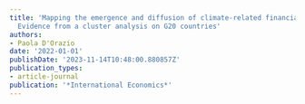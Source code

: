 ```yaml
---
title: 'Mapping the emergence and diffusion of climate-related financial policies:
  Evidence from a cluster analysis on G20 countries'
authors:
- Paola D'Orazio
date: '2022-01-01'
publishDate: '2023-11-14T10:48:00.880857Z'
publication_types:
- article-journal
publication: '*International Economics*'
---
```

